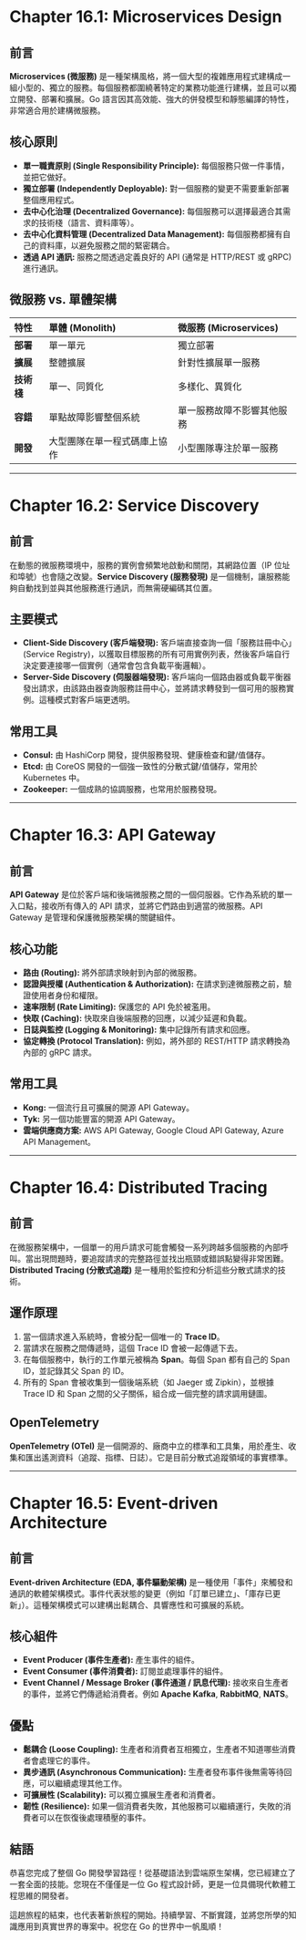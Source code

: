 # Chapter 16.1: Microservices Design

## 前言
**Microservices (微服務)** 是一種架構風格，將一個大型的複雜應用程式建構成一組小型的、獨立的服務。每個服務都圍繞著特定的業務功能進行建構，並且可以獨立開發、部署和擴展。Go 語言因其高效能、強大的併發模型和靜態編譯的特性，非常適合用於建構微服務。

## 核心原則
- **單一職責原則 (Single Responsibility Principle):** 每個服務只做一件事情，並把它做好。
- **獨立部署 (Independently Deployable):** 對一個服務的變更不需要重新部署整個應用程式。
- **去中心化治理 (Decentralized Governance):** 每個服務可以選擇最適合其需求的技術棧（語言、資料庫等）。
- **去中心化資料管理 (Decentralized Data Management):** 每個服務都擁有自己的資料庫，以避免服務之間的緊密耦合。
- **透過 API 通訊:** 服務之間透過定義良好的 API (通常是 HTTP/REST 或 gRPC) 進行通訊。

## 微服務 vs. 單體架構
| 特性 | 單體 (Monolith) | 微服務 (Microservices) |
| :--- | :--- | :--- |
| **部署** | 單一單元 | 獨立部署 |
| **擴展** | 整體擴展 | 針對性擴展單一服務 |
| **技術棧** | 單一、同質化 | 多樣化、異質化 |
| **容錯** | 單點故障影響整個系統 | 單一服務故障不影響其他服務 |
| **開發** | 大型團隊在單一程式碼庫上協作 | 小型團隊專注於單一服務 |

---

# Chapter 16.2: Service Discovery

## 前言
在動態的微服務環境中，服務的實例會頻繁地啟動和關閉，其網路位置（IP 位址和埠號）也會隨之改變。**Service Discovery (服務發現)** 是一個機制，讓服務能夠自動找到並與其他服務進行通訊，而無需硬編碼其位置。

## 主要模式
- **Client-Side Discovery (客戶端發現):** 客戶端直接查詢一個「服務註冊中心」(Service Registry)，以獲取目標服務的所有可用實例列表，然後客戶端自行決定要連接哪一個實例（通常會包含負載平衡邏輯）。
- **Server-Side Discovery (伺服器端發現):** 客戶端向一個路由器或負載平衡器發出請求，由該路由器查詢服務註冊中心，並將請求轉發到一個可用的服務實例。這種模式對客戶端更透明。

## 常用工具
- **Consul:** 由 HashiCorp 開發，提供服務發現、健康檢查和鍵/值儲存。
- **Etcd:** 由 CoreOS 開發的一個強一致性的分散式鍵/值儲存，常用於 Kubernetes 中。
- **Zookeeper:** 一個成熟的協調服務，也常用於服務發現。

---

# Chapter 16.3: API Gateway

## 前言
**API Gateway** 是位於客戶端和後端微服務之間的一個伺服器。它作為系統的單一入口點，接收所有傳入的 API 請求，並將它們路由到適當的微服務。API Gateway 是管理和保護微服務架構的關鍵組件。

## 核心功能
- **路由 (Routing):** 將外部請求映射到內部的微服務。
- **認證與授權 (Authentication & Authorization):** 在請求到達微服務之前，驗證使用者身份和權限。
- **速率限制 (Rate Limiting):** 保護您的 API 免於被濫用。
- **快取 (Caching):** 快取來自後端服務的回應，以減少延遲和負載。
- **日誌與監控 (Logging & Monitoring):** 集中記錄所有請求和回應。
- **協定轉換 (Protocol Translation):** 例如，將外部的 REST/HTTP 請求轉換為內部的 gRPC 請求。

## 常用工具
- **Kong:** 一個流行且可擴展的開源 API Gateway。
- **Tyk:** 另一個功能豐富的開源 API Gateway。
- **雲端供應商方案:** AWS API Gateway, Google Cloud API Gateway, Azure API Management。

---

# Chapter 16.4: Distributed Tracing

## 前言
在微服務架構中，一個單一的用戶請求可能會觸發一系列跨越多個服務的內部呼叫。當出現問題時，要追蹤請求的完整路徑並找出瓶頸或錯誤點變得非常困難。**Distributed Tracing (分散式追蹤)** 是一種用於監控和分析這些分散式請求的技術。

## 運作原理
1.  當一個請求進入系統時，會被分配一個唯一的 **Trace ID**。
2.  當請求在服務之間傳遞時，這個 Trace ID 會被一起傳遞下去。
3.  在每個服務中，執行的工作單元被稱為 **Span**。每個 Span 都有自己的 Span ID，並記錄其父 Span 的 ID。
4.  所有的 Span 會被收集到一個後端系統（如 Jaeger 或 Zipkin），並根據 Trace ID 和 Span 之間的父子關係，組合成一個完整的請求調用鏈圖。

## OpenTelemetry
**OpenTelemetry (OTel)** 是一個開源的、廠商中立的標準和工具集，用於產生、收集和匯出遙測資料（追蹤、指標、日誌）。它是目前分散式追蹤領域的事實標準。

---

# Chapter 16.5: Event-driven Architecture

## 前言
**Event-driven Architecture (EDA, 事件驅動架構)** 是一種使用「事件」來觸發和通訊的軟體架構模式。事件代表狀態的變更（例如「訂單已建立」、「庫存已更新」）。這種架構模式可以建構出鬆耦合、具響應性和可擴展的系統。

## 核心組件
- **Event Producer (事件生產者):** 產生事件的組件。
- **Event Consumer (事件消費者):** 訂閱並處理事件的組件。
- **Event Channel / Message Broker (事件通道 / 訊息代理):** 接收來自生產者的事件，並將它們傳遞給消費者。例如 **Apache Kafka**, **RabbitMQ**, **NATS**。

## 優點
- **鬆耦合 (Loose Coupling):** 生產者和消費者互相獨立，生產者不知道哪些消費者會處理它的事件。
- **異步通訊 (Asynchronous Communication):** 生產者發布事件後無需等待回應，可以繼續處理其他工作。
- **可擴展性 (Scalability):** 可以獨立擴展生產者和消費者。
- **韌性 (Resilience):** 如果一個消費者失敗，其他服務可以繼續運行，失敗的消費者可以在恢復後處理積壓的事件。

## 結語
恭喜您完成了整個 Go 開發學習路徑！從基礎語法到雲端原生架構，您已經建立了一套全面的技能。您現在不僅僅是一位 Go 程式設計師，更是一位具備現代軟體工程思維的開發者。

這趟旅程的結束，也代表著新旅程的開始。持續學習、不斷實踐，並將您所學的知識應用到真實世界的專案中。祝您在 Go 的世界中一帆風順！
